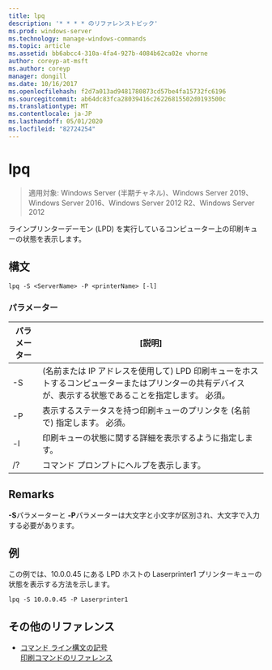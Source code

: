 ```yaml
---
title: lpq
description: '* * * * のリファレンストピック'
ms.prod: windows-server
ms.technology: manage-windows-commands
ms.topic: article
ms.assetid: bb6abcc4-310a-4fa4-927b-4084b62ca02e vhorne
author: coreyp-at-msft
ms.author: coreyp
manager: dongill
ms.date: 10/16/2017
ms.openlocfilehash: f2d7a013ad9481780873cd57be4fa15732fc6196
ms.sourcegitcommit: ab64dc83fca28039416c26226815502d0193500c
ms.translationtype: MT
ms.contentlocale: ja-JP
ms.lasthandoff: 05/01/2020
ms.locfileid: "82724254"
---
```

# <a name="lpq"></a>lpq

> 適用対象: Windows Server (半期チャネル)、Windows Server 2019、Windows Server 2016、Windows Server 2012 R2、Windows Server 2012

ラインプリンターデーモン (LPD) を実行しているコンピューター上の印刷キューの状態を表示します。  

## <a name="syntax"></a>構文  
```  
lpq -S <ServerName> -P <printerName> [-l]  
```  
### <a name="parameters"></a>パラメーター  

|    パラメーター     |                                                                        [説明]                                                                        |
|------------------|-----------------------------------------------------------------------------------------------------------------------------------------------------------|
| -S<ServerName>  | (名前または IP アドレスを使用して) LPD 印刷キューをホストするコンピューターまたはプリンターの共有デバイスが、表示する状態であることを指定します。 必須。 |
| -P<printerName> |                           表示するステータスを持つ印刷キューのプリンタを (名前で) 指定します。 必須。                           |
|        -l        |                                      印刷キューの状態に関する詳細を表示するように指定します。                                      |
|        /?        |                                                           コマンド プロンプトにヘルプを表示します。                                                            |

## <a name="remarks"></a>Remarks  
**-S**パラメーターと **-P**パラメーターは大文字と小文字が区別され、大文字で入力する必要があります。  
## <a name="examples"></a>例  
この例では、10.0.0.45 にある LPD ホストの Laserprinter1 プリンターキューの状態を表示する方法を示します。  
```  
lpq -S 10.0.0.45 -P Laserprinter1  
```  
## <a name="additional-references"></a>その他のリファレンス  
- [コマンド ライン構文の記号](command-line-syntax-key.md)  
[印刷コマンドのリファレンス](print-command-reference.md)  
